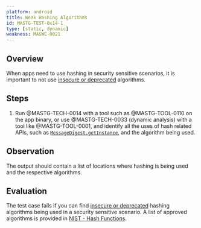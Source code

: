 ```yaml
---
platform: android
title: Weak Hashing Algorithms
id: MASTG-TEST-0x14-1
type: [static, dynamic]
weakness: MASWE-0021
---
```


## Overview

When apps need to use hashing in security sensitive scenarios, it is important to not use [insecure or deprecated](../../../Document/0x04g-Testing-Cryptography.md#Identifying-Insecure-and/or-Deprecated-Cryptographic-Algorithms) algorithms. 

## Steps

1. Run @MASTG-TECH-0014 with a tool such as @MASTG-TOOL-0110 on the app binary, or use @MASTG-TECH-0033 (dynamic analysis) with a tool like @MASTG-TOOL-0001, and identify all the uses of hash related APIs, such as [`MessageDigest.getInstance`](https://developer.android.com/reference/java/security/MessageDigest#getInstance(java.lang.String)), and the algorithm being used.

## Observation

The output should contain a list of locations where hashing is being used and the respective algorithms.

## Evaluation

The test case fails if you can find [insecure or deprecated](../../../Document/0x04g-Testing-Cryptography.md#Identifying-Insecure-and/or-Deprecated-Cryptographic-Algorithms) hashing algorithms being used in a security sensitive scenario.
A list of approved algorithms is provided in [NIST - Hash Functions](https://csrc.nist.gov/projects/hash-functions).
